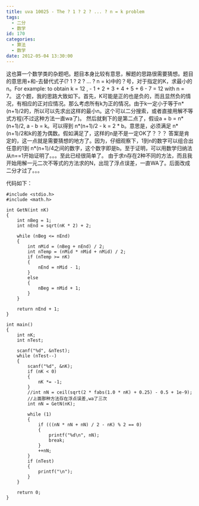 ```yaml
---
title: uva 10025 - The ? 1 ? 2 ? ... ? n = k problem
tags:
  - 二分
  - 数学
id: 170
categories:
  - 算法
  - 数学
date: 2012-05-04 13:30:00
---
```


这也算一个数学类的杂题吧。题目本身比较有意思，解题的思路很需要猜想。题目的意思用+和-去替代式子(? 1 ? 2 ? ... ? n = k)中的？号，对于指定的K，求最小的n。For example: to obtain k = 12 , - 1 + 2 + 3 + 4 + 5 + 6 - 7 = 12 with n = 7。
这个题，我的思路大致如下。首先，K可能是正的也是负的，而且显然负的情况，有相应的正对应情况。那么考虑所有k为正的情况。由于k一定小于等于n*(n+1)/2的，所以可以先求出这样的最小n。这个可以二分搜索，或者直接用解不等式方程(不过这种方法一直wa了)。
然后就剩下的是第二点了，假设a + b = n*(n+1)/2, a - b = k。可以得到 n*(n+1)/2 - k = 2 * b。意思是，必须满足 n*(n+1)/2和k的差为偶数。假如满足了，这样的n是不是一定OK了？？？
答案是肯定的，这一点就是需要猜想的地方了。因为，仔细观察下，1到n的数字可以组合出任意的1到 n*(n+1)/4之间的数字，这个数字即是b。至于证明，可以用数学归纳法从n==1开始证明了。。。至此已经很简单了。
由于求n存在2种不同的方法，而且我开始用解一元二次不等式的方法求的N，出现了浮点误差，一直WA了。后面改成二分才过了。。。

代码如下：
``` stylus
#include <stdio.h> 
#include <math.h>

int GetN(int nK)
{
    int nBeg = 1;
    int nEnd = sqrt(nK * 2) + 2;

    while (nBeg <= nEnd)
    {
        int nMid = (nBeg + nEnd) / 2;
        int nTemp = (nMid * nMid + nMid) / 2;
        if (nTemp >= nK)
        {
            nEnd = nMid - 1;
        }
        else
        {
            nBeg = nMid + 1;
        }
    }

    return nEnd + 1;
}

int main()
{
    int nK;
    int nTest;

    scanf("%d", &nTest);
    while (nTest--)
    {
        scanf("%d", &nK);
        if (nK < 0)
        {
            nK *= -1;
        }
        //int nN = ceil(sqrt(2 * fabs(1.0 * nK) + 0.25) - 0.5 + 1e-9);
        //上面那种方法存在浮点误差,wa了三次
        int nN = GetN(nK);

        while (1)
        {
            if (((nN * nN + nN) / 2 - nK) % 2 == 0)
            {
                printf("%d\n", nN);
                break;
            }
            ++nN;
        }
        if (nTest)
        {
            printf("\n");
        }
    }

    return 0;
}
```